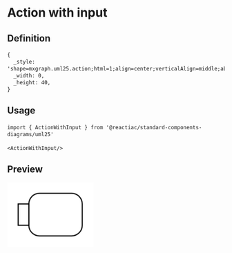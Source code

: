 # Action with input

## Definition

```
{
  _style: 'shape=mxgraph.uml25.action;html=1;align=center;verticalAlign=middle;absoluteArcSize=1;arcSize=10;dashed=0;spacingLeft=10;flipH=1;whiteSpace=wrap;',
  _width: 0,
  _height: 40,
}
```

## Usage

```
import { ActionWithInput } from '@reactiac/standard-components-diagrams/uml25'

<ActionWithInput/>
```

## Preview

<img src="./action-with-input.png" width="200"/>
